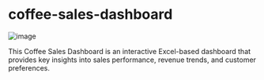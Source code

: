 # coffee-sales-dashboard
![image](https://github.com/user-attachments/assets/4f72f1df-d325-4b01-ab98-d872acd27a26)

This Coffee Sales Dashboard is an interactive Excel-based dashboard that provides key insights into sales performance, revenue trends, and customer preferences.
